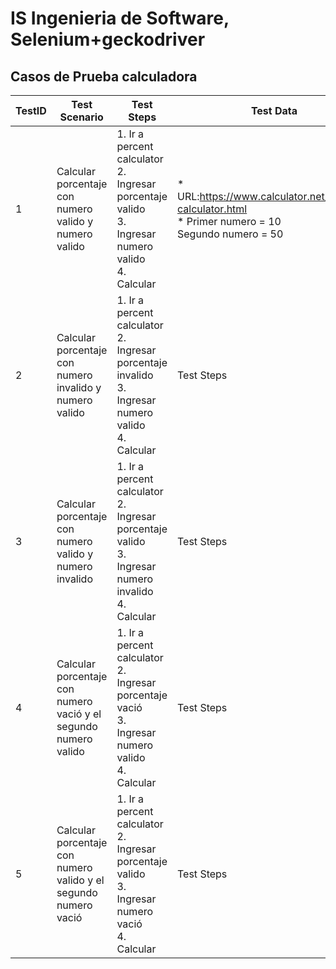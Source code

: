 # IS Ingenieria de Software, Selenium+geckodriver
## Casos de Prueba calculadora
| TestID | Test Scenario | Test Steps | Test Data | Expected Results |
| ------ | ------------- | ---------- | --------- | ---------------- |
| 1 | Calcular porcentaje con numero valido y numero valido | 1. Ir a percent calculator <br /> 2. Ingresar porcentaje valido <br /> 3. Ingresar numero valido <br /> 4. Calcular | * URL:https://www.calculator.net/percent-calculator.html <br /> * Primer numero = 10 <br /> Segundo numero = 50 | Test Data | Expected Results |
| 2 | Calcular porcentaje con numero invalido y numero valido | 1. Ir a percent calculator <br /> 2. Ingresar porcentaje invalido <br /> 3. Ingresar numero valido <br /> 4. Calcular | Test Steps | Test Data | Expected Results |
| 3 | Calcular porcentaje con numero valido y numero invalido | 1. Ir a percent calculator <br /> 2. Ingresar porcentaje valido <br /> 3. Ingresar numero invalido <br /> 4. Calcular | Test Steps | Test Data | Expected Results |
| 4 | Calcular porcentaje con numero vació y el segundo numero valido | 1. Ir a percent calculator <br /> 2. Ingresar porcentaje vació <br /> 3. Ingresar numero valido <br /> 4. Calcular | Test Steps | Test Data | Expected Results |
| 5 | Calcular porcentaje con numero valido y el segundo numero vació |1. Ir a percent calculator <br /> 2. Ingresar porcentaje valido <br /> 3. Ingresar numero vació <br /> 4. Calcular | Test Steps | Test Data | Expected Results |
